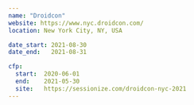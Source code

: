 ```yaml
---
name: "Droidcon"
website: https://www.nyc.droidcon.com/
location: New York City, NY, USA

date_start: 2021-08-30
date_end:   2021-08-31

cfp:
  start:  2020-06-01
  end:    2021-05-30
  site:   https://sessionize.com/droidcon-nyc-2021
---
```

